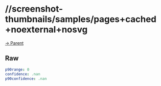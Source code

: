 
# //screenshot-thumbnails/samples/pages+cached+noexternal+nosvg

[→ Parent](../..)


## Raw


```yaml
p90range: 0
confidence: .nan
p90confidence: .nan

```

